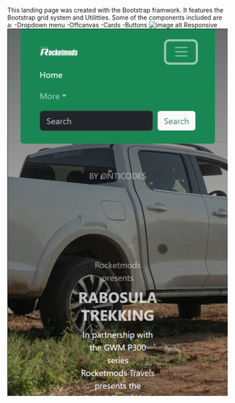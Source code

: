 This landing page was created with the Bootstrap framwork.
It features the Bootstrap grid system and Utilitties.
Some of the components included are a:
-Dropdown menu
-Offcanvas
-Cards
-Buttons
![image alt](https://raw.githubusercontent.com/ONTI98/Bootstrap-Landing-page/22beeaff57f115fa407c8e3a0953932e4c3a5084/Fullstack393.png)
Responsive 
                        ![image alt](https://raw.githubusercontent.com/ONTI98/Bootstrap-Landing-page/22beeaff57f115fa407c8e3a0953932e4c3a5084/fullstack395.png)
